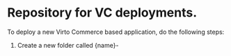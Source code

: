 # Repository for VC deployments.

To deploy a new Virto Commerce based application, do the following steps:

1. Create a new folder called {name}-

